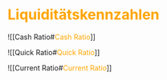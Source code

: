 # <font color="orange"> Liquiditätskennzahlen </font>
![[Cash Ratio#<font color = "orange">Cash Ratio</font>]]

![[Quick Ratio#<font color = "orange">Quick Ratio</font>]]

![[Current Ratio#<font color = "orange">Current Ratio</font>]]
